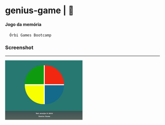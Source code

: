 # genius-game | :hugs: 
#### Jogo da memória 
      Órbi Games Bootcamp 

### Screenshot
<hr>
<img width="50%" src="/public/assets/genius-game.png">

